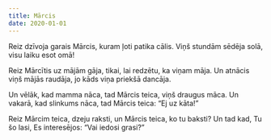 ```yaml
---
title: Mārcis
date: 2020-01-01
---
```

Reiz dzīvoja garais Mārcis,
kuram ļoti patika cālis.
Viņš stundām sēdēja solā,
visu laiku esot omā!

Reiz Mārcītis uz mājām gāja,
tikai, lai redzētu, ka viņam māja.
Un atnācis viņš mājās raudāja,
jo kāds viņa priekšā dancāja.

Un vēlāk, kad mamma nāca,
tad Mārcis teica, viņš draugus māca.
Un vakarā, kad slinkums nāca,
tad Mārcis teica: “Ej uz kāta!”

Reiz Mārcim teica, dzeju raksti,
un Mārcis teica, ko tu baksti?
Un tad kad, Tu šo lasi,
Es interesējos: “Vai iedosi grasi?”